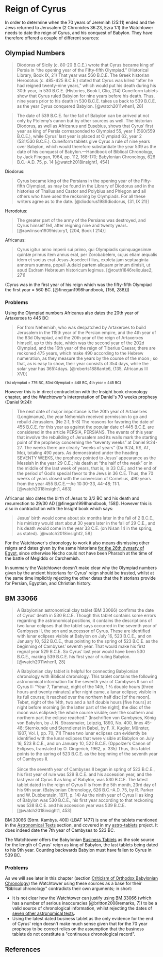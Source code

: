 # Reign of Cyrus

In order to determine when the 70 years of Jeremiah (25:11) ended and the Jews returned to Jerusalem
(2 Chronicles 36:23, Ezra 1:1) the Watchtower needs to date the reign of Cyrus, and his conquest of Babylon. 
They have therefore offered a couple of different sources:

## Olympiad Numbers

> Diodorus of Sicily (c. 80-20 B.C.E.) wrote that Cyrus became king of Persia
  in “the opening year of the Fifty-fifth Olympiad.” (Historical Library,
  Book IX, 21) That year was 560 B.C.E. The Greek historian
  Herodotus (c. 485-425 B.C.E.) stated that Cyrus was killed “after
  he had reigned twenty-nine years,” which would put his death
  during his 30th year, in 530 B.C.E. (Histories, Book I, Clio, 214)
  Cuneiform tablets show that Cyrus ruled Babylon for nine years
  before his death. Thus, nine years prior to his death in 530 B.C.E.
  takes us back to 539 B.C.E. as the year Cyrus conquered Babylon. [@watch2011when1, 28]

> The date of 539 B.C.E. for the fall of Babylon can be arrived at not only by Ptolemy’s canon but by other sources as 
  well. The historian Diodorus, as well as Africanus and Eusebius, shows that Cyrus’ first year as king of Persia 
  corresponded to Olympiad 55, year 1 (560/559 B.C.E.), while Cyrus’ last year is placed at Olympiad 62, year 2 
  (531/530 B.C.E.). Cuneiform tablets give Cyrus a rule of nine years over Babylon, which would therefore substantiate 
  the year 539 as the date of his conquest of Babylon.—Handbook of Biblical Chronology, by Jack Finegan, 1964, 
  pp. 112, 168-170; Babylonian Chronology, 626 B.C.–A.D. 75, p. 14 [@watch2018insight1, 454]

Diodorus:

> Cyrus became king of the Persians in the opening year of the Fifty-fifth Olympiad, as may be found in the Library of 
  Diodorus and in the histories of Thallus and Castor and Polybius and Phlegon and all others who have used the 
  reckoning by Olympiads. For all these writers agree as to the date. [@diodorus1989diodorus, {31, IX 21}]

Herodotus:

> The greater part of the army of the Persians was
  destroyed, and Cyrus himself fell, after reigning
  nine and twenty years. [@rawlinson1909history1, {204, Book I 214}]

Africanus:

> Cyrus igitur anno imperii sui primo, qui Olympiadis quinquagesimæ quintæ primus item annus erat, per Zorobabelem, 
  cujus etiam æqualis idem et socius erat Jesus Josedeci filius, expleta jam septuaginta annorum summa, populi Judaici 
  partem aliquam primum dimisit, ut apud Esdram Hebræum historicum legimus. [@routh1846reliquiae2, 271]

(Cyrus was in the first year of his reign which was the fifty-fifth Olympiad the first year = 560 BC. 
[@finegan1998handbook, {156, 288}])

### Problems

Using the Olympiad numbers Africanus also dates the 20th year of Artaxerxes to 445 BC:

> For from Nehemiah, who was despatched
  by Artaxerxes to build Jerusalem in
  the 115th year of the Persian empire, and the
  4th year of the 83d Olympiad, and the 20th year
  of the reign of Artaxerxes himself, up to
  this date, which was the second year of the 202d
  Olympiad, and the 16th year of the reign of
  Tiberius Caesar, there are reckoned 475 years,
  which make 490 according to the Hebrew numeration, 
  as they measure the years by the
  course of the moon ; so that, as is easy to show,
  their year consists of 354 days, while the solar
  year has 365¼days. [@roberts1886ante6, {135, Africanus III XVI}]

<sup>(1st olympiad = 776 BC, 83rd Olympiad = 448 BC, 4th year = 445 BC)</sup>

However this is in direct contradiction with the Insight book chronology chapter, and the Watchtower's interpretation
of Daniel's 70 weeks prophesy (Daniel 9:24):

> The next date of major importance is the 20th year of Artaxerxes (Longimanus), the year Nehemiah received permission 
  to go and rebuild Jerusalem. (Ne 2:1, 5-8) The reasons for favoring the date of 455 B.C.E. for this year as against 
  the popular date of 445 B.C.E. are considered in the article PERSIA, PERSIANS. The events of this year that involve 
  the rebuilding of Jerusalem and its walls mark the starting point of the prophecy concerning the “seventy weeks” at 
  Daniel 9:24-27. The weeks there are clearly “weeks of years” (Da 9:24, RS, AT, Mo), totaling 490 years. As 
  demonstrated under the heading SEVENTY WEEKS, the prophecy pointed to Jesus’ appearance as the Messiah in the year 
  29 C.E.; his death at “the half of the week” or in the middle of the last week of years, that is, in 33 C.E.; and 
  the end of the period of God’s special favor to the Jews in 36 C.E. Thus, the 70 weeks of years closed with the 
  conversion of Cornelius, 490 years from the year 455 B.C.E.—Ac 10:30-33, 44-48; 11:1. [@watch2018insight1, 463]

Africanus also dates the birth of Jesus to 3/2 BC and his death and resurrection to 29/30 AD 
[@finegan1998handbook, 158]). However this is also in contradiction with the Insight book which says:

> Jesus’ birth would come about six months later in the fall of 2 B.C.E., his ministry would start about 30 years
  later in the fall of 29 C.E., and his death would come in the year 33 C.E. (on Nisan 14 in the spring, as stated).
  [@watch2018insight2, 58]

For the Watchtower's chronology to work it also means dismissing other reigns and dates given by the same
historians [for the 26th dynasty of Egypt](../../orthodox/egypt/historians.md), since otherwise 
Necho could not have been Pharaoh at the time of the battle of Megiddo or Carchemish.

In summary the Watchtower doesn't make clear why the Olympiad numbers given by the ancient historians for Cyrus' reign
should be trusted, whilst at the same time implicitly rejecting the other dates that the historians provide for Persian, 
Egyptian, and Christian history.

## BM 33066

> A Babylonian astronomical
  clay tablet (BM 33066) confirms the date of Cyrus’ death in
  530 B.C.E. Though this tablet contains some errors regarding the
  astronomical positions, it contains the descriptions of two lunar
  eclipses that the tablet says occurred in the seventh year of Cambyses
  II, the son and successor of Cyrus. These are identified
  with lunar eclipses visible at Babylon on July 16, 523 B.C.E., and
  on January 10, 522 B.C.E., thus pointing to the spring of
  523 B.C.E. as the beginning of Cambyses’ seventh year. That
  would make his first regnal year 529 B.C.E. So Cyrus’ last year
  would have been 530 B.C.E., making 539 B.C.E. his first year of
  ruling Babylon. [@watch2011when1, 28]

> A Babylonian clay tablet is helpful for connecting Babylonian chronology with Biblical chronology. This tablet 
  contains the following astronomical information for the seventh year of Cambyses II son of Cyrus II: “Year 7, 
  Tammuz, night of the 14th, 1 2⁄3 double hours \[three hours and twenty minutes\] after night came, a lunar eclipse; 
  visible in its full course; it reached over the northern half disc \[of the moon\]. Tebet, night of the 14th, two and 
  a half double hours \[five hours\] at night before morning \[in the latter part of the night\], the disc of the moon 
  was eclipsed; the whole course visible; over the southern and northern part the eclipse reached.” (Inschriften von 
  Cambyses, König von Babylon, by J. N. Strassmaier, Leipzig, 1890, No. 400, lines 45-48; Sternkunde und Sterndienst 
  in Babel, by F. X. Kugler, Münster, 1907, Vol. I, pp. 70, 71) These two lunar eclipses can evidently be identified 
  with the lunar eclipses that were visible at Babylon on July 16, 523 B.C.E., and on January 10, 522 B.C.E. 
  (Oppolzer’s Canon of Eclipses, translated by O. Gingerich, 1962, p. 335) Thus, this tablet points to the spring of 
  523 B.C.E. as the beginning of the seventh year of Cambyses II.
  <br><br>
  Since the seventh year of Cambyses II began in spring of 523 B.C.E., his first year of rule was 529 B.C.E. and 
  his accession year, and the last year of Cyrus II as king of Babylon, was 530 B.C.E. The latest tablet dated in 
  the reign of Cyrus II is from the 5th month, 23rd day of his 9th year. (Babylonian Chronology, 626 B.C.–A.D. 75, 
  by R. Parker and W. Dubberstein, 1971, p. 14) As the ninth year of Cyrus II as king of Babylon was 530 B.C.E., his 
  first year according to that reckoning was 538 B.C.E. and his accession year was 539 B.C.E. [@watch2018insight1, 453]

BM 33066 (Strm. Kambys. 400) (LBAT 1477) is one of the tablets mentioned in the 
[Astronomical Texts](../../orthodox/astro.md) section, and covered in my 
[astro-tablets](https://github.com/jacob-pro/astro-tablets/blob/master/documents/bm33066.md) project.
It does indeed date the 7th year of Cambyses to 523 BC.

The Watchtower offers the Babylonian [Business Tablets](../../orthodox/business/README.md) as the sole source for the 
length of Cyrus' reign as king of Babylon, the last tablets being dated to his 9th year. Counting backwards Babylon must
have fallen to Cyrus in 539 BC.

### Problems

As we will see later in this chapter (section [Criticism of Orthodox Babylonian Chronology](../criticisms/README.md))
the Watchtower using these sources as a base for their "Biblical chronology" contradicts their own arguments; in short:

- It is not clear how the Watchtower can justify using 
  [BM 33066](https://github.com/jacob-pro/astro-tablets/blob/master/documents/bm33066.md)
  (which has a number of serious inaccuracies [@britton2008remarks, 7])
  to be a valid source of chronological information,
  whilst rejecting the dates of [seven other astronomical texts](../../orthodox/astro.md).
- Using the latest dated business tablet as the only evidence for the end of Cyrus' reign doesn't make much sense
  given that for the 70 year prophesy to be correct relies on the assumption that the business tablets do not
  constitute a "continuous chronological record".

## References
